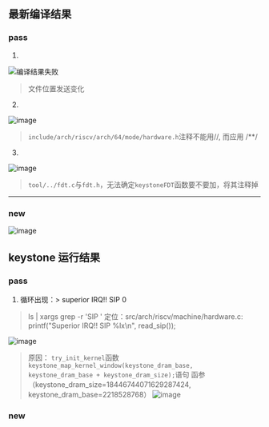 ## 最新编译结果

### pass
1. 
![编译结果失败](https://user-images.githubusercontent.com/74185337/233795111-fc7c4c2c-5680-46f6-ade5-e5bc4711275a.png)
> 文件位置发送变化

2. 
![image](https://user-images.githubusercontent.com/74185337/235285392-22281739-b031-4796-bf4d-2e7c99ec36b3.png)
> `include/arch/riscv/arch/64/mode/hardware.h`注释不能用//, 而应用 /**/

3. 
![image](https://user-images.githubusercontent.com/74185337/236373582-806ae7c4-acf4-4e26-b320-6e579d82246d.png)
> `tool/../fdt.c`与`fdt.h`，无法确定`keystoneFDT`函数要不要加，将其注释掉

---
### new
![image](https://user-images.githubusercontent.com/74185337/236373987-7a331bd3-938c-460c-aab1-a4ded3b0ebeb.png)


## keystone 运行结果

### pass
1. 循环出现：> superior IRQ!! SIP 0
> ls | xargs grep -r 'SIP '  定位：src/arch/riscv/machine/hardware.c:    printf("Superior IRQ!! SIP %lx\n", read_sip());

![image](https://user-images.githubusercontent.com/74185337/236675577-fd45a0a1-0730-4b55-bbd8-fb1cbe9f2df9.png)

> 原因：
> `try_init_kernel`函数`keystone_map_kernel_window(keystone_dram_base, keystone_dram_base + keystone_dram_size);`语句
> 函参（keystone_dram_size=18446744071629287424, keystone_dram_base=2218528768）
![image](https://user-images.githubusercontent.com/74185337/236677603-14a3236e-0411-40f1-84b2-aa0c24303bbf.png)

### new
